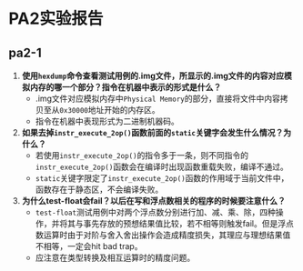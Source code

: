 # PA2实验报告
## pa2-1

1. **使用`hexdump`命令查看测试用例的.img文件，所显示的.img文件的内容对应模拟内存的哪一个部分？指令在机器中表示的形式是什么？**
   * .img文件对应模拟内存中`Physical Memory`的部分，直接将文件中内容拷贝至从`0x30000`地址开始的内存区。
   * 指令在机器中表现形式为二进制机器码。
2. **如果去掉`instr_execute_2op()`函数前面的`static`关键字会发生什么情况？为什么？**
   * 若使用`instr_execute_2op()`的指令多于一条，则不同指令的`instr_execute_2op()`函数会在编译时出现函数重载失败，编译不通过。
   * `static`关键字限定了`instr_execute_2op()`函数的作用域于当前文件中，函数存在于静态区，不会编译失败。
3. **为什么test-float会fail？以后在写和浮点数相关的程序的时候要注意什么？**
   * `test-float`测试用例中对两个浮点数分别进行加、减、乘、除，四种操作，并将其与事先存放的预想结果值比较，若不相等则触发fail。但是浮点数运算时由于对阶与舍入舍出操作会造成精度损失，其理应与理想结果值不相等，一定会hit bad trap。
   * 应注意在类型转换及相互运算时的精度问题。